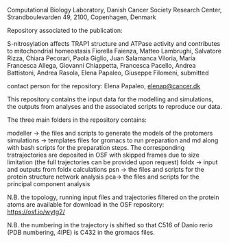 Computational Biology Laboratory, Danish Cancer Society Research Center, Strandboulevarden 49, 2100, Copenhagen, Denmark

Repository associated to the publication:


S-nitrosylation affects TRAP1 structure and ATPase activity and contributes to mitochondrial homeostasis
Fiorella Faienza, Matteo Lambrughi, Salvatore Rizza, Chiara Pecorari, Paola Giglio, Juan Salamanca Viloria, Maria Francesca Allega, Giovanni Chiappetta, Francesca Pacello, Andrea Battistoni, Andrea Rasola, Elena Papaleo, Giuseppe Filomeni, submitted


contact person for the repository: Elena Papaleo, elenap@cancer.dk

This repository contains the input data for the modelling and simulations, the outputs from analyses and the associated scripts to reproduce our data.

The three main folders in the repository contains:

modeller -> the files and scripts to generate the models of the protomers
simulations -> templates files for gromacs to run preparation and md along with bash scripts for the preparation steps. The corresponding tratrajectories are deposited in OSF with skipped frames due to size limitation (the full trajectories can be provided upon request)
foldx -> input and outputs from foldx calculations
psn -> the files and scripts for the protein structure network analysis 
pca-> the files and scripts for the principal component analysis 


N.B. the topology, running input files and trajectories filtered on the protein atoms are available for download in the OSF repository:
https://osf.io/wytg2/

N.B. the numbering in the trajectory is shifted so that C516 of Danio rerio (PDB numbering, 4IPE) is C432 in the gromacs files.
